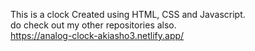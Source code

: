 This is a clock Created using HTML, CSS and Javascript.<br>
do check out my other repositories also.<br>
https://analog-clock-akiasho3.netlify.app/
